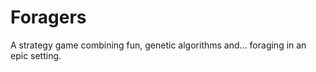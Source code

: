 Foragers
========

A strategy game combining fun, genetic algorithms and... foraging in an epic setting.
